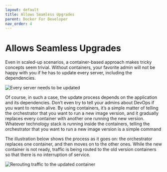 ```yaml
---
layout: default
title: Allows Seamless Upgrades
parent: Docker For Developer
nav_order: 4
---
```


# Allows Seamless Upgrades

Even in scaled-up scenarios, a container-based approach makes tricky concepts seem trivial. Without containers, 
your favorite admin will not be happy with you if he has to update every server, including the dependencies.

![Every server needs to be updated](https://raw.githubusercontent.com/sangam14/ContainerLabs/master/img/everyserver.png)

Of course, in such a case, the update process depends on the application and its dependencies. Don’t even try to tell your admins about DevOps if you want 
to remain alive. By using containers, it’s a simple matter of telling the orchestrator that you want to run a new image version,
and it gradually replaces every container with another one running the new version. Whatever technology stack is running inside the containers,
telling the orchestrator that you want to run a new image version is a simple command

The illustration below shows the process as it goes on: the orchestrator replaces one container, and then moves on to the other ones. 
While the new container is not ready, traffic is being routed to the old version containers so that there is no interruption of service.

![Rerouting traffic to the updated container](https://raw.githubusercontent.com/sangam14/ContainerLabs/master/img/WordpressupdatedContainer.png)



